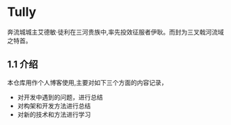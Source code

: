 Tully
=====

奔流城城主艾德敏·徒利在三河贵族中,率先投效征服者伊耿。而封为三叉戟河流域之特首。

1.1 介绍
--------
   本仓库用作个人博客使用,主要对如下三个方面的内容记录，
   - 对开发中遇到的问题，进行总结
   - 对构架和开发方法进行总结
   - 对新的技术和方法进行学习
